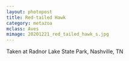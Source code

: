 ```yaml
---
layout: photopost
title: Red-tailed Hawk
category: metazoa
mclass: Aves
mimage: 20201221_red_tailed_hawk_s.jpg
---
```


Taken at Radnor Lake State Park, Nashville, TN
